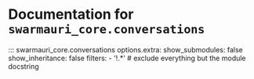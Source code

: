 # Documentation for `swarmauri_core.conversations`

::: swarmauri_core.conversations
    options.extra:
      show_submodules: false
      show_inheritance: false
      filters:
        - '!.*'  # exclude everything but the module docstring

